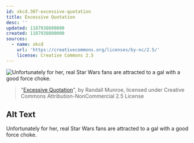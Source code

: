 ```yaml
---
id: xkcd.307-excessive-quotation
title: Excessive Quotation
desc: ''
updated: 1187938800000
created: 1187938800000
sources:
  - name: xkcd
    url: 'https://creativecommons.org/licenses/by-nc/2.5/'
    license: Creative Commons 2.5
---
```

![Unfortunately for her, real Star Wars fans are attracted to a gal with a good force choke.](https://imgs.xkcd.com/comics/excessive_quotation.png)
> "[Excessive Quotation](https://xkcd.com/307/)", by Randall Munroe, licensed under Creative Commons Attribution-NonCommercial 2.5 License

## Alt Text
Unfortunately for her, real Star Wars fans are attracted to a gal with a good force choke.
